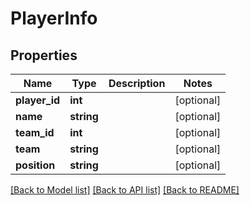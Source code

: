 # PlayerInfo

## Properties
Name | Type | Description | Notes
------------ | ------------- | ------------- | -------------
**player_id** | **int** |  | [optional] 
**name** | **string** |  | [optional] 
**team_id** | **int** |  | [optional] 
**team** | **string** |  | [optional] 
**position** | **string** |  | [optional] 

[[Back to Model list]](../README.md#documentation-for-models) [[Back to API list]](../README.md#documentation-for-api-endpoints) [[Back to README]](../README.md)


